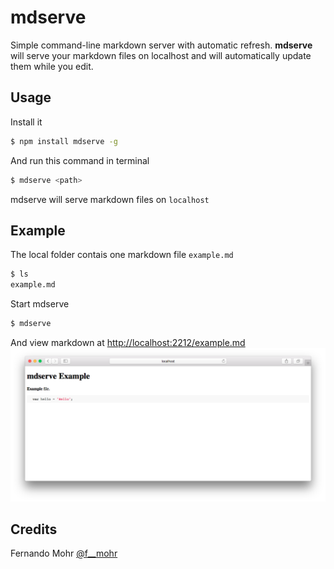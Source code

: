 # mdserve

Simple command-line markdown server with automatic refresh. **mdserve** will serve your markdown files on localhost and will automatically update them while you edit.


## Usage

Install it

```bash
$ npm install mdserve -g
```

And run this command in terminal

```bash
$ mdserve <path>
```

mdserve will serve markdown files on `localhost`

## Example

The local folder contais one markdown file `example.md`

```bash
$ ls
example.md
```

Start mdserve 

```bash
$ mdserve
```

And view markdown at [http://localhost:2212/example.md](http://localhost:2212/example.md) 
![example](https://github.com/mohrf/mdserve/blob/screenshots/mdserve-example.png?raw=true)

## Credits

Fernando Mohr [@f__mohr](https://twitter.com/f__mohr) 


